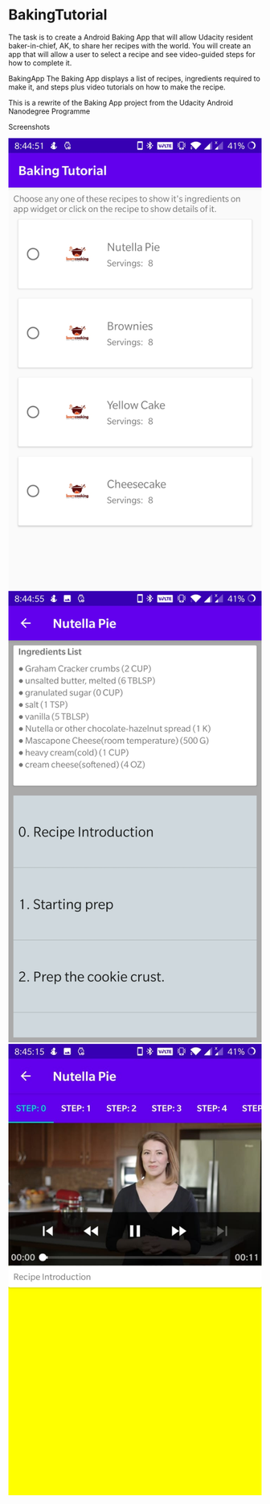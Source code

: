 # BakingTutorial
The task is to create a Android Baking App that will allow Udacity resident baker-in-chief, AK, to share her recipes with the world. You will create an app that will allow a user to select a recipe and see video-guided steps for how to complete it.


BakingApp
The Baking App displays a list of recipes, ingredients required to make it, and steps plus video tutorials on how to make the recipe.

This is a rewrite of the Baking App project from the Udacity Android Nanodegree Programme


Screenshots

![](screenshot/main.jpg) ![](screenshot/details.jpg)  ![](video.jpg)
